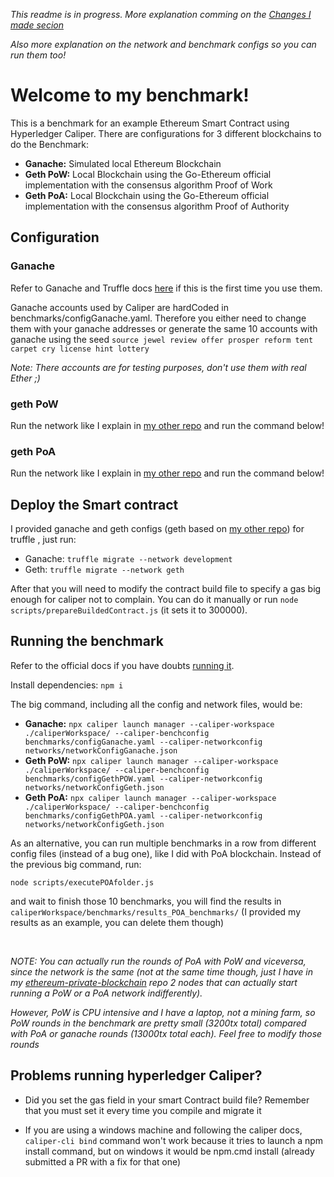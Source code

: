 _This readme is in progress. More explanation comming on the [Changes I made secion](#changes-i-made-in-hyperledger-caliper)_

_Also more explanation on the network and benchmark configs so you can run them too!_

# Welcome to my benchmark!

This is a benchmark for an example Ethereum Smart Contract using Hyperledger Caliper. There are configurations for 3 different blockchains to do the Benchmark:

- **Ganache:** Simulated local Ethereum Blockchain
- **Geth PoW:** Local Blockchain using the Go-Ethereum official implementation with the consensus algorithm Proof of Work
- **Geth PoA:** Local Blockchain using the Go-Ethereum official implementation with the consensus algorithm Proof of Authority


## Configuration

### Ganache

Refer to Ganache and Truffle docs [here](https://www.trufflesuite.com/) if this is the first time you use them.

Ganache accounts used by Caliper are hardCoded in benchmarks/configGanache.yaml. Therefore you either need to change them with your ganache addresses or generate the same 10 accounts with ganache using the seed `source jewel review offer prosper reform tent carpet cry license hint lottery`

_Note: There accounts are for testing purposes, don't use them with real Ether ;)_

### geth PoW

Run the network like I explain in [my other repo](https://www.github.com/fransotodev/geth-private-blockchain) and run the command below!

### geth PoA

Run the network like I explain in [my other repo](https://www.github.com/fransotodev/geth-private-blockchain) and run the command below!

## Deploy the Smart contract

I provided ganache and geth configs (geth based on [my other repo](https://www.github.com/fransotodev/geth-private-blockchain)) for truffle , just run:

- Ganache: `truffle migrate --network development`
- Geth: `truffle migrate --network geth`

After that you will need to modify the contract build file to specify a gas big enough for caliper not to complain. You can do it manually or run `node scripts/prepareBuildedContract.js` (it sets it to 300000).

## Running the benchmark

Refer to the official docs if you have doubts [running it](https://hyperledger.github.io/caliper/).

Install dependencies: `npm i`

The big command, including all the config and network files, would be:

- **Ganache:** `npx caliper launch manager --caliper-workspace ./caliperWorkspace/ --caliper-benchconfig benchmarks/configGanache.yaml --caliper-networkconfig networks/networkConfigGanache.json`
- **Geth PoW:** `npx caliper launch manager --caliper-workspace ./caliperWorkspace/ --caliper-benchconfig benchmarks/configGethPOW.yaml --caliper-networkconfig networks/networkConfigGeth.json`
- **Geth PoA:** `npx caliper launch manager --caliper-workspace ./caliperWorkspace/ --caliper-benchconfig benchmarks/configGethPOA.yaml --caliper-networkconfig networks/networkConfigGeth.json`

As an alternative, you can run multiple benchmarks in a row from different config files (instead of a bug one), like I did with PoA blockchain. Instead of the previous big command, run:

`node scripts/executePOAfolder.js` 

and wait to finish those 10 benchmarks, you will find the results in `caliperWorkspace/benchmarks/results_POA_benchmarks/` (I provided my results as an example, you can delete them though)

<br />

_NOTE: You can actually run the rounds of PoA with PoW and viceversa, since the network is the same (not at the same time though, just I have in my [ethereum-private-blockchain](https://github.com/fransotodev/geth-private-blockchain) repo 2 nodes that can actually start running a PoW or a PoA network indifferently)._

_However, PoW is CPU intensive and I have a laptop, not a mining farm, so PoW rounds in the benchmark are pretty small (3200tx total) compared with PoA or ganache rounds (13000tx total each). Feel free to modify those rounds_

## Problems running hyperledger Caliper?

* Did you set the gas field in your smart Contract build file? Remember that you must set it every time you compile and migrate it

* If you are using a windows machine and following the caliper docs, `caliper-cli bind` command won't work because it tries to launch a npm install command, but on windows it would be npm.cmd install (already submitted a PR with a fix for that one)
